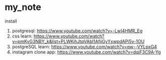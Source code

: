 # my_note
install

1. postgresql:
https://www.youtube.com/watch?v=-LwI4HMR_Eg
2. css learn: 
https://www.youtube.com/watch?v=pmKyG3NBY_k&list=PLWKjhJtqVAbl1AfjiGyYxwpdAPi5v-1OU
3. postgreSQL learn:
https://www.youtube.com/watch?v=qw--VYLpxG4
4. instagram clone app:
https://www.youtube.com/watch?v=dqjF3C9A-Yg
